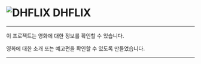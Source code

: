# ![DHFLIX](https://github.com/Dong-Han-Kim/Netflix/blob/main/public/logo.png) DHFLIX
***
이 프로젝트는 영화에 대한 정보를 확인할 수 있습니다. 

영화에 대한 소개 또는 예고편을 확인할 수 있도록 만들었습니다.
***

